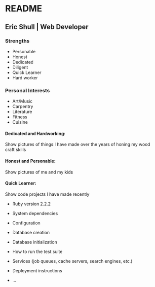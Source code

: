 # README

## Eric Shull | Web Developer

### Strengths
* Personable
* Honest
* Dedicated
* Diligent
* Quick Learner
* Hard worker

### Personal Interests
* Art/Music
* Carpentry
* Literature
* Fitness
* Cuisine

#### Dedicated and Hardworking:
Show pictures of things I have made over the years of honing my wood craft skills

#### Honest and Personable:
Show pictures of me and my kids

#### Quick Learner:
Show code projects I have made recently






* Ruby version 2.2.2

* System dependencies

* Configuration

* Database creation

* Database initialization

* How to run the test suite

* Services (job queues, cache servers, search engines, etc.)

* Deployment instructions

* ...
